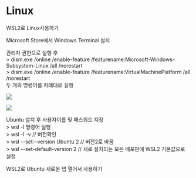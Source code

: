 # Linux

WSL2로 Linux사용하기

Microsoft Store에서 Windows Terminal 설치

관리자 권한으로 실행 후
<br/> > dism.exe /online /enable-feature /featurename:Microsoft-Windows-Subsystem-Linux /all /norestart
<br/> > dism.exe /online /enable-feature /featurename:VirtualMachinePlatform /all /norestart
<br/> 두 개의 명령어를 차례대로 실행

<img src="https://d2uleea4buiacg.cloudfront.net/files/42a/42a631b8c4cd4df3b19d48622c10e2c46b8b67ccb44d40ea012ab05f345e0613.m.png
" />

![](https://d2uleea4buiacg.cloudfront.net/files/42a/42a631b8c4cd4df3b19d48622c10e2c46b8b67ccb44d40ea012ab05f345e0613.m.png)


Ubuntu 설치 후 사용자이름 및 패스워드 지정
<br/> > wsl -l 명령어 실행
<br/> > wsl -l -v   //    버전확인
<br/> > wsl --set--version Ubuntu 2   //    버전2로 바꿈
<br/> > wsl --set-default-version 2   //    새로 설치되는 모든 배포판에 WSL2 기본값으로 설정

WSL2로 Ubuntu 새로운 탭 열어서 사용하기
